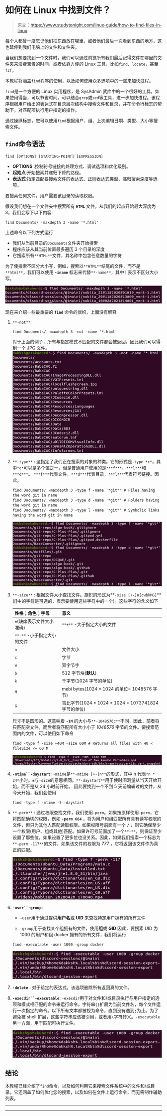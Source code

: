 # 如何在 Linux 中找到文件？

> 原文：<https://www.studytonight.com/linux-guide/how-to-find-files-in-linux>

每个人都曾一度忘记他们把东西放在哪里，或者他们最后一次看到东西的地方，这也延伸到我们电脑上的文件和文件夹。

当我们想要找到一个文件时，我们可以通过浏览所有我们最后记得文件在哪里的文件夹来浪费宝贵的时间，或者依靠方便的 Linux 工具，比如`find`、`locate`，甚至`fzf`。

本教程将涵盖`find`程序的使用，以及如何使用众多选项中的一些来加快过程。

`find`是一个方便的 Linux 实用程序，是 SysAdmin 武库中的一个很好的工具，如果使用得当，可以节省时间。可以结合`grep`或`sed`等工具，进一步加快进程。该程序根据用户给出的表达式在目录层次结构中搜索文件和目录，并在命令行标志的帮助下，对匹配项执行用户指定的操作。

通过操纵标志，您可以使用`find`根据用户、组、上次编辑日期、类型、大小等搜索文件。

## `find`命令语法

```
find [OPTIONS] [STARTING-POINT] [EXPRESSION]
```

*   **OPTIONS** :控制符号链接的处理方式、调试选项和优化级别。
*   **起始点**:开始搜索并递归下降的路径。
*   **表达式**:指定匹配要搜索文件的表达式、正则表达式类型、递归搜索深度等选项。

要搜索任何文件，用户需要该目录的读取权限。

假设我们想在一个文件夹中搜索所有 **`HTML`** 文件，从我们的起点开始最大深度为 3，我们会写下以下内容:

```
find Documents/ -maxdepth 3 -name '*.html'
```

上述命令以下列方式运行

*   我们从当前目录的`Documents`文件夹开始搜索
*   程序应该从其当前位置最多遍历 3 个目录的深度
*   它搜索所有`**HTML**`文件，其名称中包含任意数量的字符

为了使搜索不区分大小写，例如，搜索以`**HTML**`结尾的文件，而不是`**html**`，我们可以使用 **`-iname`** 标志来代替`**-name**`，其中 I 表示不区分大小写。

![Example of find command](img/644f8a2b5981cbd0575c66d7b37fd0be.png)

现在来介绍一些最重要的 **`find`** 命令的旗帜，上面没有解释

1.  `**-not**`:

    ```
    find Documents/ -maxdepth 3 -not -name '*.html'
    ```

    对于上面的例子，所有与指定模式不匹配的文件都会被返回，因此我们可以得到一个 JPG 文件。![not flag](img/059410616110d58d07d4d0a9de9408e8.png)

2.  `**-type**` :
    这指定了我们正在搜索的对象的种类。它的形式是`-type *c*`，其中`*c*`可以是多个值之一，但是普通用户使用的是`***f***`、`***l***`和`***d***`。
    `***f***`代表文件，`***d***`代表目录，`***l***`代表符号链接。因此，

    ```
    find Documents/ -maxdepth 3 -type f -name '*git*' # Files having the word git in name
    find Documents/ -maxdepth 3 -type d -name '*git*' # Folders having the word git in name
    find Documents/ -maxdepth 3 -type l -name '*git*' # Symbolic links having the word git in name
    ```

    ![type flag](img/7d767364f6753b8e4e76963867a660f3.png)

3.  `**-size**` :
    根据文件大小查找文件。旗帜的形式为**`-size [+-]n[cwbkMG]`**([]中的字符是可选的，表示要使用这些字符中的一个)。这些字符的含义如下

    | 性格；角色；字母 | 意义 |
    | --- | --- |
    | `±`(缺席表示文件大小准确) | `**+**` -大于指定大小的文件 |
    | `**-**` -小于指定大小的文件 |
    | `n` | 文件大小 |
    | `c` | 字节 |
    | `w` | 双字节字 |
    | `b` | 512 字节块(**默认**) |
    | `k` | 千字节(1024 字节的单位) |
    | `M` | mebi bytes(1024 * 1024 的单位= 1048576 字节) |
    | `G` | 吉比字节(1024 * 1024 * 1024 = 1073741824 字节的单位) |

    尺寸不是圆形的。这意味着 **`-1M`** 的大小与`**-1048576c**`不同，因此，前者将只匹配空文件，而后者将匹配所有大小小于 *1048576* 字节的文件。要搜索范围内的文件，可以使用如下命令

    ```
    find -type f -size +40M -size 60M # Returns all files with 40 < fileSize <= 60 M
    ```

    ![size flag](img/c4e501fc13c93f0f73e1d167f3acf39d.png)

4.  **`-mtime``-daystart`**:
    `-mtime`是`**-mtime [+-]n**`的形式，其中 n 代表`*n * 24*`小时。`±`与`-size`的意思相同。`**-daystart**`用于使时间测量从当天开始开始，而不是从 24 小时前开始。
    因此要找到一个不到 5 天前编辑过的文件，从今天开始，我们会使用

    ```
    find -type f -mtime -5 -daystart
    ```

5.  `**-perm**` :
    通过权限查找文件，我们使用`-perm`。如果按原样使用`-perm`，它将匹配确切的权限，例如 **`-perm 664`** ，将为用户和组匹配所有具有读写权限的文件，但只为其他人匹配读取权限。如果权限号前面有一个 **`/`** ，则它确保至少一个权限(用户、组或其他)匹配。如果许可号前面加了一个`**-**`，则保证至少设置了那些位，如果设置了更多位也没关系。因此，如果我们搜索一个标志为`**-perm -117**`的文件，如果该文件的权限为 *777* ，它将返回该文件作为真正的匹配。

    ![perm flag](img/059c1fa494e12f7757377ef27910a447.png)

6.  **`-user``-group`**:

    *   `-user`用于通过提供**用户名**或 **UID** 来查找特定用户拥有的所有文件

    *   `-group`用于查找某个组拥有的文件，使用**组**或 **GID**
        因此，要搜索 UID 为 1000 的用户和组 docker 拥有的所有文件，我们将运行

    ```
    find -executable -user 1000 -group docker
    ```

    ![user and group flag](img/84917dcc886d5525346439fd9242c3f7.png)

7.  **`-delete`** :
    对于给定的表达式，该选项删除所有返回真的文件。

8.  **`-execdir``-executable`**:
    `-execdir`用于对文件和/或目录执行与用户指定的选项和模式相匹配的命令来运行命令。字符串`{}`扩展为当前文件名，每个文件运行一次指定的命令。以下所有文本都被视为命令，直到没有遇到`;`为止。为了避免被 shell 扩展，这些字符串应该被引用，或者用`\`字符转义。`-executable`另一方面，用于匹配可执行文件。

    ![executable flag](img/84917dcc886d5525346439fd9242c3f7.png)

## 结论

本教程已经介绍了`find`命令，以及如何利用它来搜索文件系统中的文件和/或目录。它还涵盖了如何优化您的搜索，以及如何在文件上运行命令，而无需制作辅助列表。

* * *

* * *